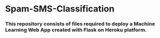 # Spam-SMS-Classification
### This repository consists of files required to deploy a Machine Learning Web App created with Flask on Heroku platform.
